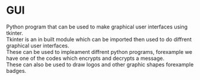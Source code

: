# GUI
Python program that can be used to make graphical user interfaces using tkinter.<br />
Tkinter is an in built module which can be imported then used to do diffrent graphical user interfaces.<br />
These can be used to impleament diffrent python programs,
forexample we have one of the codes which encrypts and decrypts a message.<br />
These can also be used to draw logos and other graphic shapes forexample badges.
